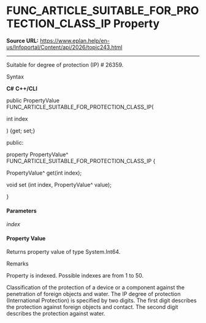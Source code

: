 # FUNC_ARTICLE_SUITABLE_FOR_PROTECTION_CLASS_IP Property

**Source URL:** https://www.eplan.help/en-us/Infoportal/Content/api/2026/topic243.html

---

Suitable for degree of protection (IP) # 26359.

Syntax

**C#**
**C++/CLI**


public PropertyValue FUNC_ARTICLE_SUITABLE_FOR_PROTECTION_CLASS_IP( 

   int index

) {get; set;}

public:

property PropertyValue^ FUNC_ARTICLE_SUITABLE_FOR_PROTECTION_CLASS_IP {

   PropertyValue^ get(int index);

   void set (int index, PropertyValue^ value);

}


#### Parameters

*index*

#### Property Value

Returns property value of type System.Int64.

Remarks

Property is indexed. Possible indexes are from 1 to 50.

Classification of the protection of a device or a component against the penetration of foreign objects and water. The IP degree of protection (International Protection) is specified by two digits. The first digit describes the protection against foreign objects and contact. The second digit describes the protection against water.
